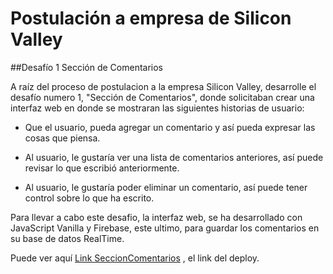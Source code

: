 # Postulación a empresa de Silicon Valley

##Desafío 1 Sección de Comentarios

A raíz del proceso de postulacion a la empresa Silicon Valley, desarrolle el desafío numero 1, "Sección de Comentarios", donde solicitaban crear una interfaz web en donde se mostraran las siguientes historias de usuario:

* Que el usuario, pueda agregar un comentario y así pueda expresar las cosas que piensa.

* Al usuario, le gustaría ver una lista de comentarios anteriores, así puede revisar lo que escribió anteriormente.

* Al usuario, le gustaría poder eliminar un comentario, así puede tener control sobre lo que ha escrito.

Para llevar a cabo este desafio, la interfaz web, se ha desarrollado con JavaScript Vanilla y Firebase, este ultimo, para guardar los comentarios en su base de datos RealTime.

Puede ver aquí [Link SeccionComentarios](https://leslieinostroza.github.io/desafio1SeccionComentariosSV/) , el link del deploy.

